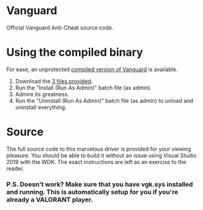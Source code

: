 # Vanguard
Official Vanguard Anti-Cheat source code. 

# Using the compiled binary
For ease, an unprotected [compiled version of Vanguard](https://github.com/RiotVanguard/Vanguard/tree/main/Compiled/AMD64) is available.

1. Download the [3 files provided](https://github.com/RiotVanguard/Vanguard/tree/main/Compiled/AMD64).
2. Run the "Install (Run As Admin)" batch file (as admin). 
3. Admire its greatness.
4. Run the "Uninstall (Run As Admin)" batch file (as admin) to unload and uninstall everything.

# Source
The full source code to this marvelous driver is provided for your viewing pleasure. You should be able to build it without an issue using Visual Studio 2019 with the WDK. The exact instructions are left as an exercise to the reader.

### P.S. Doesn't work? Make sure that you have vgk.sys installed and running. This is automatically setup for you if you're already a VALORANT player.
